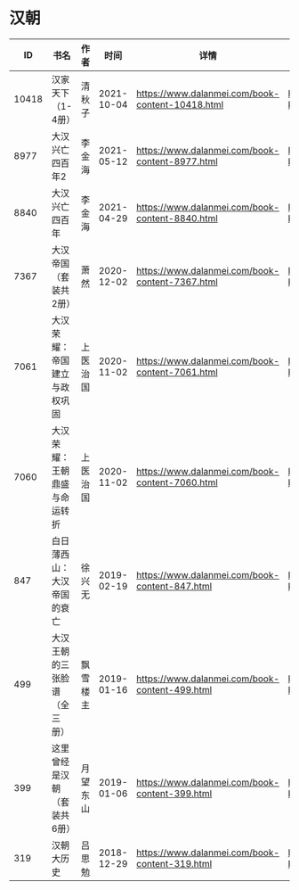 # 汉朝

| ID | 书名 | 作者 | 时间 | 详情 | 下载页面 | EPUB下载链接 | MOBI下载链接 | AZW3下载链接 |
| --- | --- | --- | --- | --- | --- | --- | --- | --- |
| 10418 | 汉家天下（1-4册） | 清秋子 | 2021-10-04 | https://www.dalanmei.com/book-content-10418.html | https://www.dalanmei.com/download-book-10418.html | http://ct.dalanmei.com/f/31084289-570129369-31e72b | http://ct.dalanmei.com/f/31084289-570271931-727968 | http://ct.dalanmei.com/f/31084289-571410490-27e46e |
| 8977 | 大汉兴亡四百年2 | 李金海 | 2021-05-12 | https://www.dalanmei.com/book-content-8977.html | https://www.dalanmei.com/download-book-8977.html | http://ct.dalanmei.com/f/31084289-571722182-772c19 | http://ct.dalanmei.com/f/31084289-572112892-8ae232 | http://ct.dalanmei.com/f/31084289-572117468-ef95c1 |
| 8840 | 大汉兴亡四百年 | 李金海 | 2021-04-29 | https://www.dalanmei.com/book-content-8840.html | https://www.dalanmei.com/download-book-8840.html | http://ct.dalanmei.com/f/31084289-571714935-4c5542 | http://ct.dalanmei.com/f/31084289-572113938-a8e500 | http://ct.dalanmei.com/f/31084289-572122576-6fba60 |
| 7367 | 大汉帝国（套装共2册） | 萧然 | 2020-12-02 | https://www.dalanmei.com/book-content-7367.html | https://www.dalanmei.com/download-book-7367.html | http://ct.dalanmei.com/f/31084289-571622741-516957 | http://ct.dalanmei.com/f/31084289-572131439-d62477 | http://ct.dalanmei.com/f/31084289-572191700-b859e7 |
| 7061 | 大汉荣耀：帝国建立与政权巩固 | 上医治国 | 2020-11-02 | https://www.dalanmei.com/book-content-7061.html | https://www.dalanmei.com/download-book-7061.html | http://ct.dalanmei.com/f/31084289-571539788-95e5d2 | http://ct.dalanmei.com/f/31084289-571807499-fc2fcc | http://ct.dalanmei.com/f/31084289-572196133-ca20f1 |
| 7060 | 大汉荣耀：王朝鼎盛与命运转折 | 上医治国 | 2020-11-02 | https://www.dalanmei.com/book-content-7060.html | https://www.dalanmei.com/download-book-7060.html | http://ct.dalanmei.com/f/31084289-571539801-fc7bde | http://ct.dalanmei.com/f/31084289-571807507-22a134 | http://ct.dalanmei.com/f/31084289-572196135-3838a3 |
| 847 | 白日薄西山：大汉帝国的衰亡 | 徐兴无 | 2019-02-19 | https://www.dalanmei.com/book-content-847.html | https://www.dalanmei.com/download-book-847.html | http://ct.dalanmei.com/f/31084289-595858392-544fa4 | http://ct.dalanmei.com/f/31084289-595860447-14d5f0 | http://ct.dalanmei.com/f/31084289-595860101-205361 |
| 499 | 大汉王朝的三张脸谱（全三册） | 飘雪楼主 | 2019-01-16 | https://www.dalanmei.com/book-content-499.html | https://www.dalanmei.com/download-book-499.html | http://ct.dalanmei.com/f/31084289-571453932-fd2a84 | http://ct.dalanmei.com/f/31084289-571787471-dbf2c9 | http://ct.dalanmei.com/f/31084289-571887486-53f89a |
| 399 | 这里曾经是汉朝（套装共6册） | 月望东山 | 2019-01-06 | https://www.dalanmei.com/book-content-399.html | https://www.dalanmei.com/download-book-399.html | http://ct.dalanmei.com/f/31084289-571455304-c2faab | http://ct.dalanmei.com/f/31084289-571787866-1ccd77 | http://ct.dalanmei.com/f/31084289-571888843-fe1de8 |
| 319 | 汉朝大历史 | 吕思勉 | 2018-12-29 | https://www.dalanmei.com/book-content-319.html | https://www.dalanmei.com/download-book-319.html | http://ct.dalanmei.com/f/31084289-571456241-0e4528 | http://ct.dalanmei.com/f/31084289-571788520-d443c7 | http://ct.dalanmei.com/f/31084289-571891387-fc3f87 |
